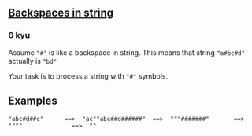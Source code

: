 <h2><a href=https://www.codewars.com/kata/5727bb0fe81185ae62000ae3/train/python target="_blank">Backspaces in string</a></h2><h3>6 kyu</h3><p>Assume <code>"#"</code> is like a backspace in string. This means that string <code>"a#bc#d"</code> actually is <code>"bd"</code></p><p>Your task is to process a string with <code>"#"</code> symbols.</p><h2 id="examples">Examples</h2><pre><code>"abc#d##c"      ==&gt;  "ac""abc##d######"  ==&gt;  """#######"       ==&gt;  """"              ==&gt;  ""</code></pre>